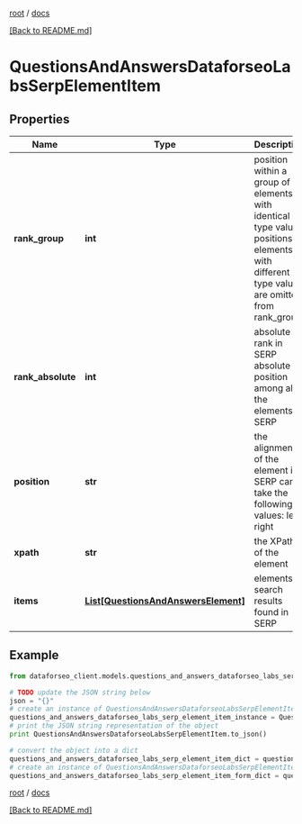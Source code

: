[root](./../ "root") / [docs](./ "docs")

[[Back to README.md]](./../README.md "[Back to README.md]")

# QuestionsAndAnswersDataforseoLabsSerpElementItem

## Properties

Name | Type | Description | Notes
------------ | ------------- | ------------- | -------------
**rank_group** | **int** | position within a group of elements with identical type values positions of elements with different type values are omitted from rank_group | [optional]
**rank_absolute** | **int** | absolute rank in SERP absolute position among all the elements in SERP | [optional]
**position** | **str** | the alignment of the element in SERP can take the following values: left, right | [optional]
**xpath** | **str** | the XPath of the element | [optional]
**items** | [**List[QuestionsAndAnswersElement]**](QuestionsAndAnswersElement.md) | elements of search results found in SERP | [optional]

## Example

```python
from dataforseo_client.models.questions_and_answers_dataforseo_labs_serp_element_item import QuestionsAndAnswersDataforseoLabsSerpElementItem

# TODO update the JSON string below
json = "{}"
# create an instance of QuestionsAndAnswersDataforseoLabsSerpElementItem from a JSON string
questions_and_answers_dataforseo_labs_serp_element_item_instance = QuestionsAndAnswersDataforseoLabsSerpElementItem.from_json(json)
# print the JSON string representation of the object
print QuestionsAndAnswersDataforseoLabsSerpElementItem.to_json()

# convert the object into a dict
questions_and_answers_dataforseo_labs_serp_element_item_dict = questions_and_answers_dataforseo_labs_serp_element_item_instance.to_dict()
# create an instance of QuestionsAndAnswersDataforseoLabsSerpElementItem from a dict
questions_and_answers_dataforseo_labs_serp_element_item_form_dict = questions_and_answers_dataforseo_labs_serp_element_item.from_dict(questions_and_answers_dataforseo_labs_serp_element_item_dict)
```

  

[root](./../ "root") / [docs](./ "docs")

[[Back to README.md]](./../README.md "[Back to README.md]")